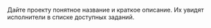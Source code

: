 
Дайте проекту понятное название и краткое описание. Их увидят исполнители в списке доступных заданий.
